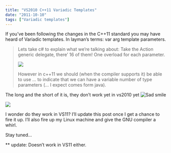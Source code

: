 ```yaml
---
title: "VS2010 C++11 Variadic Templates"
date: "2011-10-10"
tags: ["Variadic templates"]
---
```


If you’ve been following the changes in the C++11 standard you may have heard of Variadic templates. In layman’s terms: var arg template parameters.

> Lets take c# to explain what we’re talking about: Take the Action generic delegate, there’ 16 of them! One overload for each parameter.
>
> ![](/images/./image.axd?picture=image_thumb_105.png)
>
> However in c++11 we should (when the compiler supports it) be able to use … to indicate that we can have a variable number of type parameters (… I expect comes form java).

The long and the short of it is, they don’t work yet in vs2010 yet ![Sad smile](./image.axd?picture=wlEmoticon-sadsmile.png)

![](/images/./image.axd?picture=image_thumb_106.png)

I wonder do they work in VS11? I’ll update this post once I get a chance to fire it up. I’ll also fire up my Linux machine and give the GNU compiler a whirl.

Stay tuned…

\*\* update: Doesn’t work in VS11 either.
